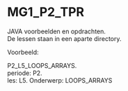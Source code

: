 # MG1_P2_TPR
JAVA voorbeelden en opdrachten.  
De lessen staan in een aparte directory.


Voorbeeld: 

P2_L5_LOOPS_ARRAYS.  
periode: P2.  
les: L5. 
Onderwerp: LOOPS_ARRAYS



